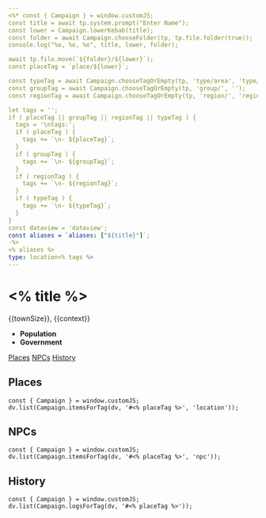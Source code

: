 ```yaml
---
<%* const { Campaign } = window.customJS;
const title = await tp.system.prompt("Enter Name");
const lower = Campaign.lowerKebab(title);
const folder = await Campaign.chooseFolder(tp, tp.file.folder(true));
console.log("%o, %o, %o", title, lower, folder);

await tp.file.move(`${folder}/${lower}`);
const placeTag = `place/${lower}`;

const typeTag = await Campaign.chooseTagOrEmpty(tp, 'type/area', 'type/area');
const groupTag = await Campaign.chooseTagOrEmpty(tp, 'group/', '');
const regionTag = await Campaign.chooseTagOrEmpty(tp, 'region/', 'region/sword-coast-north');

let tags = '';
if ( placeTag || groupTag || regionTag || typeTag ) {
  tags = '\ntags:';
  if ( placeTag ) {
    tags += `\n- ${placeTag}`;
  }
  if ( groupTag ) {
    tags += `\n- ${groupTag}`;
  }
  if ( regionTag ) {
    tags += `\n- ${regionTag}`;
  }
  if ( typeTag ) {
    tags += `\n- ${typeTag}`;
  }
}
const dataview = 'dataview';
const aliases = `aliases: ["${title}"]`;
-%>
<% aliases %>
type: location<% tags %>
---
```

# <% title %>
<span class="subhead">{{townSize}}, {{context}}</span>

- **Population**
- **Government**

<span class="nav">[Places](#Places) [NPCs](#NPCs) [History](#History)</span>

## Places

```<% dataview %>js
const { Campaign } = window.customJS;
dv.list(Campaign.itemsForTag(dv, '#<% placeTag %>', 'location'));
```

## NPCs

```<% dataview %>js
const { Campaign } = window.customJS;
dv.list(Campaign.itemsForTag(dv, '#<% placeTag %>', 'npc'));
```

## History
```<% dataview %>js
const { Campaign } = window.customJS;
dv.list(Campaign.logsForTag(dv, '#<% placeTag %>'));
```
